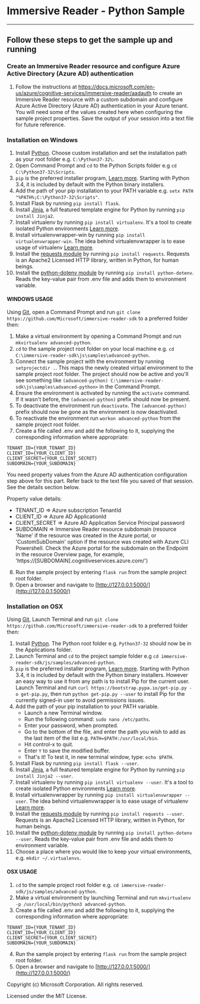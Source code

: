 # Immersive Reader - Python Sample

----------------------------------

## Follow these steps to get the sample up and running

### Create an Immersive Reader resource and configure Azure Active Directory (Azure AD) authentication

1. Follow the instructions at https://docs.microsoft.com/en-us/azure/cognitive-services/immersive-reader/aadauth to create an Immersive Reader resource with a custom subdomain and configure Azure Active Directory (Azure AD) authentication in your Azure tenant.  
You will need some of the values created here when configuring the sample project properties. Save the output of your session into a text file for future reference.

### Installation on Windows

1. Install [Python](https://www.python.org/downloads/). Choose custom installation and set the installation path as your root folder e.g. `C:\Python37-32\`.
2. Open Command Prompt and `cd` to the Python Scripts folder e.g `cd C:\Python37-32\Scripts`.
3. `pip` is the preferred installer program, [Learn more](https://docs.python.org/3/installing/index.html). Starting with Python 3.4, it is included by default with the Python binary installers.
4. Add the path of your pip installation to your PATH variable e.g. `setx PATH "%PATH%;C:\Python37-32\Scripts"`.
5. Install Flask by running `pip install flask`.
6. Install [Jinja](http://jinja.pocoo.org/docs/2.10/intro/#installation), a full featured template engine for Python by running `pip install Jinja2`.
7. Install virtualenv by running `pip install virtualenv`. It's a tool to create isolated Python environments [Learn more](https://virtualenv.pypa.io/en/latest/).
8. Install virtualenvwrapper-win by running `pip install virtualenvwrapper-win`. The idea behind virtualenvwrapper is to ease usage of virtualenv [Learn more](https://pypi.org/project/virtualenvwrapper-win/).
9. Install the [requests module](https://pypi.org/project/requests/2.7.0/) by running `pip install requests`. Requests is an Apache2 Licensed HTTP library, written in Python, for human beings.
10. Install the [python-dotenv module](https://github.com/theskumar/python-dotenv) by running `pip install python-dotenv`. Reads the key-value pair from .env file and adds them to environment variable.

#### WINDOWS USAGE

Using [Git](https://git-scm.com/), open a Command Prompt and run `git clone https://github.com/Microsoft/immersive-reader-sdk` to a preferred folder then:

1. Make a virtual environment by opening a Command Prompt and run `mkvirtualenv advanced-python`.
2. `cd` to the sample project root folder on your local machine e.g. `cd C:\immersive-reader-sdk\js\samples\advanced-python`.
3. Connect the sample project with the environment by running `setprojectdir .`. This maps the newly created virtual environment to the sample project root folder. The project should now be active and you'll see something like `(advanced-python) C:\immersive-reader-sdk\js\samples\advanced-python>` in the Command Prompt.
4. Ensure the environment is activated by running the `activate` command. If it wasn't before, the `(advanced-python)` prefix should now be present.
5. To deactivate the environment run `deactivate`. The `(advanced-python)` prefix should now be gone as the environment is now deactivated.
6. To reactivate the environment run `workon advanced-python` from the sample project root folder.
7. Create a file called .env and add the following to it, supplying the corresponding information where appropriate:

```text
TENANT_ID={YOUR_TENANT_ID}
CLIENT_ID={YOUR_CLIENT_ID}
CLIENT_SECRET={YOUR_CLIENT_SECRET}
SUBDOMAIN={YOUR_SUBDOMAIN}
```

You need property values from the Azure AD authentication configuration step above for this part. Refer back to the text file you saved of that session. See the details section below.  

Property value details:

* TENANT_ID     => Azure subscription TenantId  
* CLIENT_ID     => Azure AD ApplicationId  
* CLIENT_SECRET => Azure AD Application Service Principal password  
* SUBDOMAIN     => Immersive Reader resource subdomain (resource 'Name' if the resource was created in the Azure portal, or 'CustomSubDomain' option if the resource was created with Azure CLI Powershell. Check the Azure portal for the subdomain on the Endpoint in the resource Overview page, for example, 'https://[SUBDOMAIN].cognitiveservices.azure.com/')

8. Run the sample project by entering `flask run` from the sample project root folder.
9. Open a browser and navigate to [http://127.0.0.1:5000/](http://127.0.0.1:5000/)

### Installation on OSX

Using [Git](https://git-scm.com/), Launch Terminal and run `git clone https://github.com/Microsoft/immersive-reader-sdk` to a preferred folder then:

1. Install [Python](https://www.python.org/downloads/). The Python root folder e.g. `Python37-32` should now be in the Applications folder.
2. Launch Terminal and `cd` to the project sample folder e.g `cd immersive-reader-sdk/js/samples/advanced-python`.
3. `pip` is the preferred installer program, [Learn more](https://docs.python.org/3/installing/index.html). Starting with Python 3.4, it is included by default with the Python binary installers. However an easy way to use it from any path is to install Pip for the current user. Launch Terminal and run `curl https://bootstrap.pypa.io/get-pip.py -o get-pip.py`, then run `python get-pip.py --user` to install Pip for the currently signed-in user to avoid permissions issues.
4. Add the path of your pip installation to your PATH variable.
   * Launch a new Terminal window.
   * Run the following command: `sudo nano /etc/paths`.
   * Enter your password, when prompted.
   * Go to the bottom of the file, and enter the path you wish to add as the last item of the list e.g. `PATH=$PATH:/usr/local/bin`.
   * Hit control-x to quit.
   * Enter `Y` to save the modified buffer.
   * That's it! To test it, in new terminal window, type: `echo $PATH`.
5. Install Flask by running `pip install flask --user`.
6. Install [Jinja](http://jinja.pocoo.org/docs/2.10/intro/#installation), a full featured template engine for Python by running `pip install Jinja2 --user`.
7. Install virtualenv by running `pip install virtualenv --user`. It's a tool to create isolated Python environments [Learn more](https://virtualenv.pypa.io/en/latest/).
8. Install virtualenvwrapper by running `pip install virtualenvwrapper --user`. The idea behind virtualenvwrapper is to ease usage of virtualenv [Learn more](https://virtualenvwrapper.readthedocs.io/en/latest/).
9. Install the [requests module](https://pypi.org/project/requests/2.7.0/) by running `pip install requests --user`. Requests is an Apache2 Licensed HTTP library, written in Python, for human beings.
10. Install the [python-dotenv module](https://github.com/theskumar/python-dotenv) by running `pip install python-dotenv --user`. Reads the key-value pair from .env file and adds them to environment variable.
11. Choose a place where you would like to keep your virtual environments, e.g. `mkdir ~/.virtualenvs`.

#### OSX USAGE

1. `cd` to the sample project root folder e.g. `cd immersive-reader-sdk/js/samples/advanced-python`.
2. Make a virtual environment by launching Terminal and run `mkvirtualenv -p /usr/local/bin/python3 advanced-python`.
3. Create a file called .env and add the following to it, supplying the corresponding information where appropriate:

```text
TENANT_ID={YOUR_TENANT_ID}
CLIENT_ID={YOUR_CLIENT_ID}
CLIENT_SECRET={YOUR_CLIENT_SECRET}
SUBDOMAIN={YOUR_SUBDOMAIN}
```

4. Run the sample project by entering `flask run` from the sample project root folder.
5. Open a browser and navigate to [http://127.0.0.1:5000/](http://127.0.0.1:5000/)

Copyright (c) Microsoft Corporation. All rights reserved.

Licensed under the MIT License.